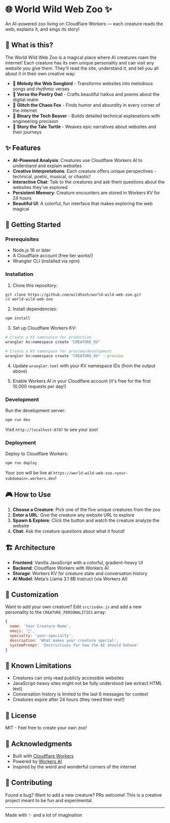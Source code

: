 # 🌐 World Wild Web Zoo ✨

An AI-powered zoo living on Cloudflare Workers — each creature reads the web, explains it, and sings its story!

## 🎪 What is this?

The World Wild Web Zoo is a magical place where AI creatures roam the internet! Each creature has its own unique personality and can visit any website you give them. They'll read the site, understand it, and tell you all about it in their own creative way:

- 🎵 **Melody the Web Songbird** - Transforms websites into melodious songs and rhythmic verses
- 🦉 **Verse the Poetry Owl** - Crafts beautiful haikus and poems about the digital realm
- 🦊 **Glitch the Chaos Fox** - Finds humor and absurdity in every corner of the internet
- 🦫 **Binary the Tech Beaver** - Builds detailed technical explanations with engineering precision
- 🐢 **Story the Tale Turtle** - Weaves epic narratives about websites and their journeys

## ✨ Features

- **AI-Powered Analysis**: Creatures use Cloudflare Workers AI to understand and explain websites
- **Creative Interpretations**: Each creature offers unique perspectives - technical, poetic, musical, or chaotic!
- **Interactive Chat**: Talk to the creatures and ask them questions about the websites they've explored
- **Persistent Memory**: Creature encounters are stored in Workers KV for 24 hours
- **Beautiful UI**: A colorful, fun interface that makes exploring the web magical

## 🚀 Getting Started

### Prerequisites

- Node.js 16 or later
- A Cloudflare account (free tier works!)
- Wrangler CLI (installed via npm)

### Installation

1. Clone this repository:
```bash
git clone https://github.com/wildhash/world-wild-web-zoo.git
cd world-wild-web-zoo
```

2. Install dependencies:
```bash
npm install
```

3. Set up Cloudflare Workers KV:
```bash
# Create a KV namespace for production
wrangler kv:namespace create "CREATURE_KV"

# Create a KV namespace for preview/development
wrangler kv:namespace create "CREATURE_KV" --preview
```

4. Update `wrangler.toml` with your KV namespace IDs (from the output above)

5. Enable Workers AI in your Cloudflare account (it's free for the first 10,000 requests per day!)

### Development

Run the development server:
```bash
npm run dev
```

Visit `http://localhost:8787` to see your zoo!

### Deployment

Deploy to Cloudflare Workers:
```bash
npm run deploy
```

Your zoo will be live at `https://world-wild-web-zoo.<your-subdomain>.workers.dev`!

## 🎮 How to Use

1. **Choose a Creature**: Pick one of the five unique creatures from the zoo
2. **Enter a URL**: Give the creature any website URL to explore
3. **Spawn & Explore**: Click the button and watch the creature analyze the website
4. **Chat**: Ask the creature questions about what it found!

## 🏗️ Architecture

- **Frontend**: Vanilla JavaScript with a colorful, gradient-heavy UI
- **Backend**: Cloudflare Workers with Workers AI
- **Storage**: Workers KV for creature state and conversation history
- **AI Model**: Meta's Llama 3.1 8B Instruct (via Workers AI)

## 🎨 Customization

Want to add your own creature? Edit `src/index.js` and add a new personality to the `CREATURE_PERSONALITIES` array:

```javascript
{
  name: 'Your Creature Name',
  emoji: '🦄',
  specialty: 'your-specialty',
  description: 'What makes your creature special',
  systemPrompt: 'Instructions for how the AI should behave'
}
```

## 🐛 Known Limitations

- Creatures can only read publicly accessible websites
- JavaScript-heavy sites might not be fully understood (we extract HTML text)
- Conversation history is limited to the last 6 messages for context
- Creatures expire after 24 hours (they need their rest!)

## 📝 License

MIT - Feel free to create your own zoo!

## 🙏 Acknowledgments

- Built with [Cloudflare Workers](https://workers.cloudflare.com/)
- Powered by [Workers AI](https://developers.cloudflare.com/workers-ai/)
- Inspired by the weird and wonderful corners of the internet

## 🌟 Contributing

Found a bug? Want to add a new creature? PRs welcome! This is a creative project meant to be fun and experimental.

---

Made with ✨ and a lot of imagination
